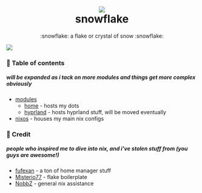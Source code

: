 <h1 align="center">
<img src="https://files.catbox.moe/vfk7m7.png"></img> <br>
snowflake
</h1>
<p align="center">:snowflake: a flake or crystal of snow :snowflake:</p>
<img src="https://files.catbox.moe/hqpr0u.png"></img>

### :open_book: Table of contents
##### will be expanded as i tack on more modules and things get more complex obviously
+ [modules](modules)
  - [home](modules/home) - hosts my dots
  - [hyprland](modules/hyprland) - hosts hyprland stuff, will be moved eventually
+ [nixos](nixos) - houses my main nix configs

### :bookmark_tabs: Credit
##### people who inspired me to dive into nix, and i've stolen stuff from (you guys are awesome!)
+ [fufexan](https://github.com/fufexan) - a ton of home manager stuff
+ [Misterio77](https://github.com/Misterio77) - flake boilerplate
+ [NobbZ](https://github.com/NobbZ) - general nix assistance
